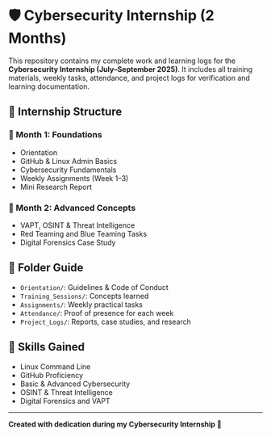 # 🛡️ Cybersecurity Internship (2 Months)

This repository contains my complete work and learning logs for the **Cybersecurity Internship (July–September 2025)**. It includes all training materials, weekly tasks, attendance, and project logs for verification and learning documentation.

## 📌 Internship Structure

### 🔸 Month 1: Foundations
- Orientation
- GitHub & Linux Admin Basics
- Cybersecurity Fundamentals
- Weekly Assignments (Week 1–3)
- Mini Research Report

### 🔸 Month 2: Advanced Concepts
- VAPT, OSINT & Threat Intelligence
- Red Teaming and Blue Teaming Tasks
- Digital Forensics Case Study

## 📁 Folder Guide

- `Orientation/`: Guidelines & Code of Conduct
- `Training_Sessions/`: Concepts learned
- `Assignments/`: Weekly practical tasks
- `Attendance/`: Proof of presence for each week
- `Project_Logs/`: Reports, case studies, and research

## 🔧 Skills Gained

- Linux Command Line
- GitHub Proficiency
- Basic & Advanced Cybersecurity
- OSINT & Threat Intelligence
- Digital Forensics and VAPT

---

**Created with dedication during my Cybersecurity Internship 🚀**
